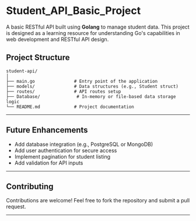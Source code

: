 # Student_API_Basic_Project
A basic RESTful API built using **Golang** to manage student data. This project is designed as a learning resource for understanding Go's capabilities in web development and RESTful API design.
## Project Structure

```
student-api/
│
├── main.go               # Entry point of the application
├── models/               # Data structures (e.g., Student struct)
├── routes/               # API routes setup
├── Database/              # In-memory or file-based data storage logic
└── README.md             # Project documentation
```

---
## Future Enhancements

- Add database integration (e.g., PostgreSQL or MongoDB)
- Add user authentication for secure access
- Implement pagination for student listing
- Add validation for API inputs

---

## Contributing

Contributions are welcome! Feel free to fork the repository and submit a pull request.

---
